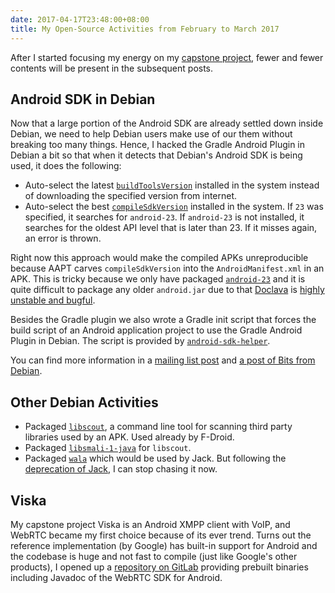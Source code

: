 ```yaml
---
date: 2017-04-17T23:48:00+08:00
title: My Open-Source Activities from February to March 2017
---
```


After I started focusing my energy on my [capstone project](https://viska.chat), fewer and fewer contents will be present in the subsequent posts.

## Android SDK in Debian

Now that a large portion of the Android SDK are already settled down inside Debian, we need to help Debian users make use of our them without breaking too many things. Hence, I hacked the Gradle Android Plugin in Debian a bit so that when it detects that Debian's Android SDK is being used, it does the following:

  * Auto-select the latest [`buildToolsVersion`](https://google.github.io/android-gradle-dsl/current/com.android.build.gradle.BaseExtension.html#com.android.build.gradle.BaseExtension:buildToolsVersion) installed in the system instead of downloading the specified version from internet.
  * Auto-select the best [`compileSdkVersion`](https://google.github.io/android-gradle-dsl/current/com.android.build.gradle.BaseExtension.html#com.android.build.gradle.BaseExtension:compileSdkVersion) installed in the system. If `23` was specified, it searches for `android-23`. If `android-23` is not installed, it searches for the oldest API level that is later than 23. If it misses again, an error is thrown.

Right now this approach would make the compiled APKs unreproducible because AAPT carves `compileSdkVersion` into the `AndroidManifest.xml` in an APK. This is tricky because we only have packaged [`android-23`](https://packages.debian.org/unstable/android-sdk-platform-23) and it is quite difficult to package any older `android.jar` due to that [Doclava](https://packages.debian.org/unstable/doclava-aosp) is [highly unstable and bugful](https://lists.alioth.debian.org/pipermail/android-tools-devel/2017q1/002519.html).

Besides the Gradle plugin we also wrote a Gradle init script that forces the build script of an Android application project to use the Gradle Android Plugin in Debian. The script is provided by [`android-sdk-helper`](https://packages.debian.org/unstable/android-sdk-helper).

You can find more information in a [mailing list post](https://lists.alioth.debian.org/pipermail/android-tools-devel/2017q1/002570.html) and [a post of Bits from Debian](https://bits.debian.org/2017/03/build-android-apps-with-debian.html).

## Other Debian Activities

  * Packaged [`libscout`](https://tracker.debian.org/pkg/libscout), a command line tool for scanning third party libraries used by an APK. Used already by F-Droid.
  * Packaged [`libsmali-1-java`](https://tracker.debian.org/pkg/libsmali-1-java) for `libscout`.
  * Packaged [`wala`](https://tracker.debian.org/pkg/wala) which would be used by Jack. But following the [deprecation of Jack](https://android-developers.googleblog.com/2017/03/future-of-java-8-language-feature.html), I can stop chasing it now.

## Viska

My capstone project Viska is an Android XMPP client with VoIP, and WebRTC became my first choice because of its ever trend. Turns out the reference implementation (by Google) has built-in support for Android and the codebase is huge and not fast to compile (just like Google's other products), I opened up a [repository on GitLab](https://gitlab.com/seamlik/prebuilts-webrtc-android) providing prebuilt binaries including Javadoc of the WebRTC SDK for Android.